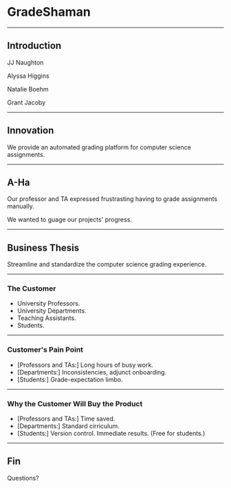 # GradeShaman

---

## Introduction

JJ Naughton

Alyssa Higgins

Natalie Boehm

Grant Jacoby

---

## Innovation

We provide an automated grading platform for computer science assignments.

----

## A-Ha

Our professor and TA expressed frustrasting having to grade assignments manually.

We wanted to guage our projects' progress.

---

## Business Thesis

Streamline and standardize the computer science grading experience.

----

### The Customer

- University Professors.
- University Departments.
- Teaching Assistants.
- Students.

----

### Customer's Pain Point

- [Professors and TAs:] Long hours of busy work.
- [Departments:] Inconsistencies, adjunct onboarding.
- [Students:] Grade-expectation limbo.

----

### Why the Customer Will Buy the Product

- [Professors and TAs:] Time saved.
- [Departments:] Standard cirriculum.
- [Students:] Version control. Immediate results. (Free for students.)

---

## Fin

Questions?

